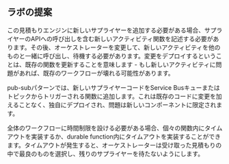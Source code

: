 ## ラボの提案

この見積もりエンジンに新しいサプライヤーを追加する必要がある場合、サプライヤーのAPIへの呼び出しを含む新しいアクティビティ関数を記述する必要があります。その後、オーケストレーターを変更して、新しいアクティビティを他のものと一緒に呼び出し、待機する必要があります。変更をデプロイするということは、既存の関数を更新することを意味します - もし新しいアクティビティに問題があれば、既存のワークフローが壊れる可能性があります。

pub-subパターンでは、新しいサプライヤーコードをService Busキューまたはトピックからトリガーされる関数に追加します。これは既存のコードに変更を加えることなく、独自にデプロイされ、問題は新しいコンポーネントに限定されます。

全体のワークフローに時間制限を設ける必要がある場合、個々の関数内にタイムアウトを実装するか、durable function内にタイムアウトを実装することができます。タイムアウトが発生すると、オーケストレーターは受け取った見積もりの中で最良のものを選択し、残りのサプライヤーを待たないようにします。
